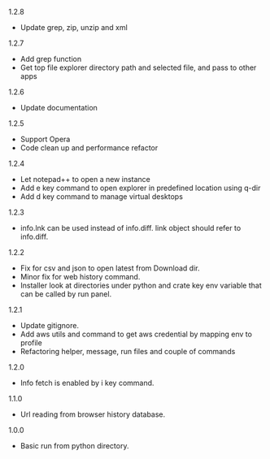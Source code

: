 1.2.8
 - Update grep, zip, unzip and xml

1.2.7
 - Add grep function
 - Get top file explorer directory path and selected file, and pass to other apps

1.2.6
 - Update documentation
 
 1.2.5
 - Support Opera
 - Code clean up and performance refactor

1.2.4
 - Let notepad++ to open a new instance
 - Add e key command to open explorer in predefined location using q-dir
 - Add d key command to manage virtual desktops

1.2.3
 - info.lnk can be used instead of info.diff. link object should refer to info.diff.

1.2.2
 - Fix for csv and json to open latest from Download dir.
 - Minor fix for web history command.
 - Installer look at directories under python and crate key env variable that can be called by run panel.

1.2.1
 - Update gitignore.
 - Add aws utils and command to get aws credential by mapping env to profile
 - Refactoring helper, message, run files and couple of commands

1.2.0
 - Info fetch is enabled by i key command.

1.1.0
 - Url reading from browser history database.

1.0.0
 - Basic run from python directory.